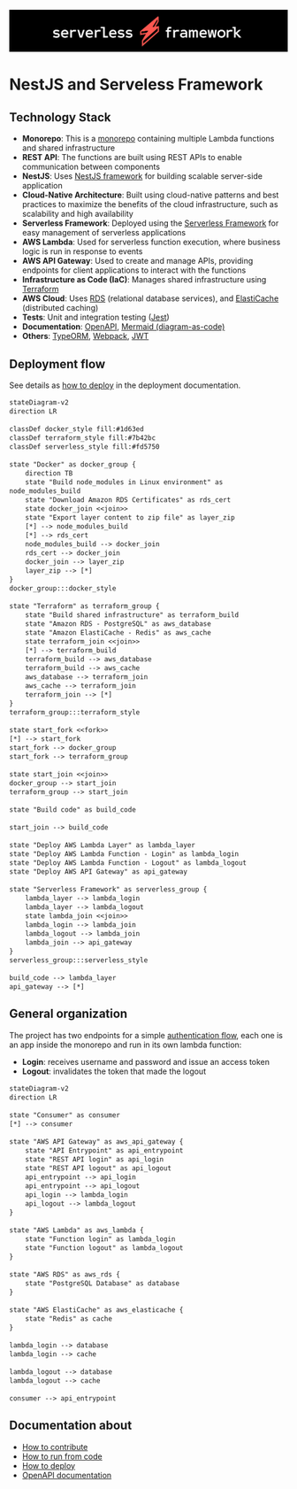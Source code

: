 ![](docs/markdown/images/serverless-framework.png)

# NestJS and Serveless Framework

## Technology Stack

- **Monorepo**: This is a [monorepo](https://docs.nestjs.com/cli/monorepo#monorepo-mode) containing multiple Lambda functions and shared infrastructure
- **REST API**: The functions are built using REST APIs to enable communication between components
- **NestJS**: Uses [NestJS framework](https://docs.nestjs.com/) for building scalable server-side application
- **Cloud-Native Architecture**: Built using cloud-native patterns and best practices to maximize the benefits of the cloud infrastructure, such as scalability and high availability
- **Serverless Framework**: Deployed using the [Serverless Framework](https://www.serverless.com/) for easy management of serverless applications
- **AWS Lambda**: Used for serverless function execution, where business logic is run in response to events
- **AWS API Gateway**: Used to create and manage APIs, providing endpoints for client applications to interact with the functions
- **Infrastructure as Code (IaC)**: Manages shared infrastructure using [Terraform](https://www.terraform.io/)
- **AWS Cloud**: Uses [RDS](https://aws.amazon.com/rds/) (relational database services), and [ElastiCache](https://aws.amazon.com/elasticache/) (distributed caching)
- **Tests**: Unit and integration testing ([Jest](https://jestjs.io/))
- **Documentation**: [OpenAPI](https://swagger.io/specification/), [Mermaid (diagram-as-code)](https://mermaid.js.org/)
- **Others**: [TypeORM](https://typeorm.io/), [Webpack](https://webpack.js.org/), [JWT](https://jwt.io/)

## Deployment flow

See details as [how to deploy](docs/markdown/how-to-deploy.md) in the deployment documentation.

```mermaid
stateDiagram-v2
direction LR

classDef docker_style fill:#1d63ed
classDef terraform_style fill:#7b42bc
classDef serverless_style fill:#fd5750

state "Docker" as docker_group {
    direction TB
    state "Build node_modules in Linux environment" as node_modules_build
    state "Download Amazon RDS Certificates" as rds_cert
    state docker_join <<join>>
    state "Export layer content to zip file" as layer_zip
    [*] --> node_modules_build
    [*] --> rds_cert
    node_modules_build --> docker_join
    rds_cert --> docker_join
    docker_join --> layer_zip
    layer_zip --> [*]
}
docker_group:::docker_style

state "Terraform" as terraform_group {
    state "Build shared infrastructure" as terraform_build
    state "Amazon RDS - PostgreSQL" as aws_database
    state "Amazon ElastiCache - Redis" as aws_cache
    state terraform_join <<join>>
    [*] --> terraform_build
    terraform_build --> aws_database
    terraform_build --> aws_cache
    aws_database --> terraform_join
    aws_cache --> terraform_join
    terraform_join --> [*]
}
terraform_group:::terraform_style

state start_fork <<fork>>
[*] --> start_fork
start_fork --> docker_group
start_fork --> terraform_group

state start_join <<join>>
docker_group --> start_join
terraform_group --> start_join

state "Build code" as build_code

start_join --> build_code

state "Deploy AWS Lambda Layer" as lambda_layer
state "Deploy AWS Lambda Function - Login" as lambda_login
state "Deploy AWS Lambda Function - Logout" as lambda_logout
state "Deploy AWS API Gateway" as api_gateway

state "Serverless Framework" as serverless_group {
    lambda_layer --> lambda_login
    lambda_layer --> lambda_logout
    state lambda_join <<join>>
    lambda_login --> lambda_join
    lambda_logout --> lambda_join
    lambda_join --> api_gateway
}
serverless_group:::serverless_style

build_code --> lambda_layer
api_gateway --> [*]
```

## General organization

The project has two endpoints for a simple [authentication flow](/docs/markdown/authentication-flow.md), each one is an app inside the monorepo and run in its own lambda function:

- **Login**: receives username and password and issue an access token
- **Logout**: invalidates the token that made the logout

```mermaid
stateDiagram-v2
direction LR

state "Consumer" as consumer
[*] --> consumer

state "AWS API Gateway" as aws_api_gateway {
    state "API Entrypoint" as api_entrypoint
    state "REST API login" as api_login
    state "REST API logout" as api_logout
    api_entrypoint --> api_login
    api_entrypoint --> api_logout
    api_login --> lambda_login
    api_logout --> lambda_logout
}

state "AWS Lambda" as aws_lambda {
    state "Function login" as lambda_login
    state "Function logout" as lambda_logout
}

state "AWS RDS" as aws_rds {
    state "PostgreSQL Database" as database
}

state "AWS ElastiCache" as aws_elasticache {
    state "Redis" as cache
}

lambda_login --> database
lambda_login --> cache

lambda_logout --> database
lambda_logout --> cache

consumer --> api_entrypoint
```

## Documentation about

- [How to contribute](./CONTRIBUTING.md)
- [How to run from code](docs/markdown/how-to-run.md)
- [How to deploy](docs/markdown/how-to-deploy.md)
- [OpenAPI documentation](docs/markdown/documentation.md)
